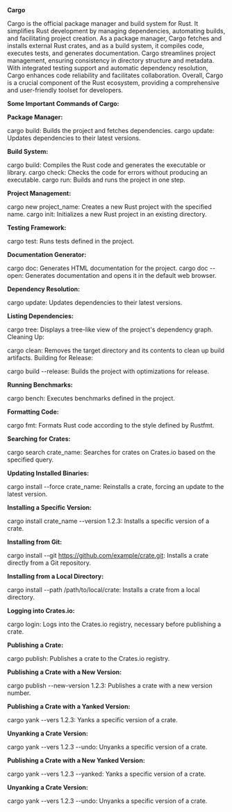 **Cargo** 

Cargo is the official package manager and build system for Rust. It simplifies Rust development by managing dependencies, automating builds, and facilitating project creation. As a package manager, Cargo fetches and installs external Rust crates, and as a build system, it compiles code, executes tests, and generates documentation. Cargo streamlines project management, ensuring consistency in directory structure and metadata. With integrated testing support and automatic dependency resolution, Cargo enhances code reliability and facilitates collaboration. Overall, Cargo is a crucial component of the Rust ecosystem, providing a comprehensive and user-friendly toolset for developers.

**Some Important Commands of Cargo:**

**Package Manager:**

cargo build: Builds the project and fetches dependencies.
cargo update: Updates dependencies to their latest versions.

**Build System:**

cargo build: Compiles the Rust code and generates the executable or library.
cargo check: Checks the code for errors without producing an executable.
cargo run: Builds and runs the project in one step.

**Project Management:**

cargo new project_name: Creates a new Rust project with the specified name.
cargo init: Initializes a new Rust project in an existing directory.

**Testing Framework:**

cargo test: Runs tests defined in the project.

**Documentation Generator:**

cargo doc: Generates HTML documentation for the project.
cargo doc --open: Generates documentation and opens it in the default web browser.

**Dependency Resolution:**

cargo update: Updates dependencies to their latest versions.


**Listing Dependencies:**

cargo tree: Displays a tree-like view of the project's dependency graph.
Cleaning Up:

cargo clean: Removes the target directory and its contents to clean up build artifacts.
Building for Release:

cargo build --release: Builds the project with optimizations for release.

**Running Benchmarks:**

cargo bench: Executes benchmarks defined in the project.

**Formatting Code:**

cargo fmt: Formats Rust code according to the style defined by Rustfmt.

**Searching for Crates:**

cargo search crate_name: Searches for crates on Crates.io based on the specified query.

**Updating Installed Binaries:**

cargo install --force crate_name: Reinstalls a crate, forcing an update to the latest version.

**Installing a Specific Version:**

cargo install crate_name --version 1.2.3: Installs a specific version of a crate.

**Installing from Git:**

cargo install --git https://github.com/example/crate.git: Installs a crate directly from a Git repository.

**Installing from a Local Directory:**

cargo install --path /path/to/local/crate: Installs a crate from a local directory.

**Logging into Crates.io:**

cargo login: Logs into the Crates.io registry, necessary before publishing a crate.

**Publishing a Crate:**

cargo publish: Publishes a crate to the Crates.io registry.

**Publishing a Crate with a New Version:**

cargo publish --new-version 1.2.3: Publishes a crate with a new version number.

**Publishing a Crate with a Yanked Version:**

cargo yank --vers 1.2.3: Yanks a specific version of a crate.

**Unyanking a Crate Version:**

cargo yank --vers 1.2.3 --undo: Unyanks a specific version of a crate.

**Publishing a Crate with a New Yanked Version:**

cargo yank --vers 1.2.3 --yanked: Yanks a specific version of a crate.

**Unyanking a Crate Version:**

cargo yank --vers 1.2.3 --undo: Unyanks a specific version of a crate.